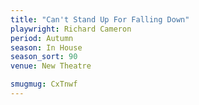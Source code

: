 ```yaml
---
title: "Can't Stand Up For Falling Down"
playwright: Richard Cameron
period: Autumn
season: In House
season_sort: 90
venue: New Theatre

smugmug: CxTnwf
---
```

